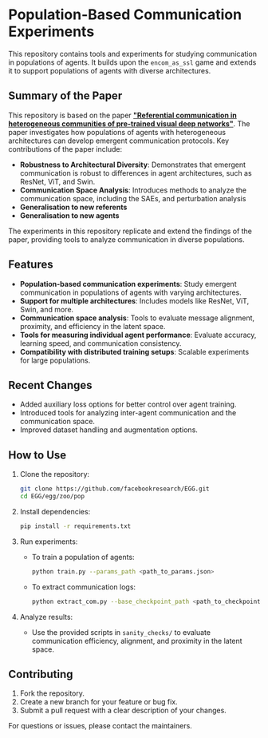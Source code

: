 # Population-Based Communication Experiments

This repository contains tools and experiments for studying communication in populations of agents. It builds upon the `encom_as_ssl` game and extends it to support populations of agents with diverse architectures.

## Summary of the Paper

This repository is based on the paper [**"Referential communication in heterogeneous communities of pre-trained visual deep networks"**](https://arxiv.org/abs/2302.08913). The paper investigates how populations of agents with heterogeneous architectures can develop emergent communication protocols. Key contributions of the paper include:

- **Robustness to Architectural Diversity**: Demonstrates that emergent communication is robust to differences in agent architectures, such as ResNet, ViT, and Swin.
- **Communication Space Analysis**: Introduces methods to analyze the communication space, including the SAEs, and perturbation analysis
- **Generalisation to new referents**
- **Generalisation to new agents**

The experiments in this repository replicate and extend the findings of the paper, providing tools to analyze communication in diverse populations.

## Features
- **Population-based communication experiments**: Study emergent communication in populations of agents with varying architectures.
- **Support for multiple architectures**: Includes models like ResNet, ViT, Swin, and more.
- **Communication space analysis**: Tools to evaluate message alignment, proximity, and efficiency in the latent space.
- **Tools for measuring individual agent performance**: Evaluate accuracy, learning speed, and communication consistency.
- **Compatibility with distributed training setups**: Scalable experiments for large populations.

## Recent Changes
- Added auxiliary loss options for better control over agent training.
- Introduced tools for analyzing inter-agent communication and the communication space.
- Improved dataset handling and augmentation options.

## How to Use
1. Clone the repository:
   ```bash
   git clone https://github.com/facebookresearch/EGG.git
   cd EGG/egg/zoo/pop
   ```

2. Install dependencies:
   ```bash
   pip install -r requirements.txt
   ```

3. Run experiments:
   - To train a population of agents:
     ```bash
     python train.py --params_path <path_to_params.json>
     ```
   - To extract communication logs:
     ```bash
     python extract_com.py --base_checkpoint_path <path_to_checkpoint>
     ```

4. Analyze results:
   - Use the provided scripts in `sanity_checks/` to evaluate communication efficiency, alignment, and proximity in the latent space.

## Contributing
1. Fork the repository.
2. Create a new branch for your feature or bug fix.
3. Submit a pull request with a clear description of your changes.

For questions or issues, please contact the maintainers.
